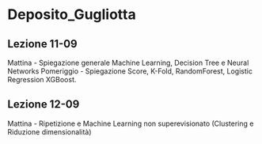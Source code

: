 # Deposito_Gugliotta

## Lezione 11-09
Mattina - Spiegazione generale Machine Learning, Decision Tree e Neural Networks
Pomeriggio - Spiegazione Score, K-Fold, RandomForest, Logistic Regression  XGBoost.

## Lezione 12-09
Mattina - Ripetizione e Machine Learning non superevisionato (Clustering e Riduzione dimensionalità)
